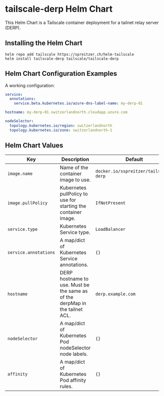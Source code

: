 # tailscale-derp Helm Chart

This Helm Chart is a Tailscale container deployment for a tailnet relay server (DERP).

## Installing the Helm Chart

```shell
helm repo add tailscale https://spreitzer.ch/helm-tailscale
helm install tailscale-derp tailscale/tailscale-derp
```

## Helm Chart Configuration Examples

A working configuration:

```yaml
service:
  annotations:
    service.beta.kubernetes.io/azure-dns-label-name: my-derp-01

hostname: my-derp-01.switzerlandnorth.cloudapp.azure.com

nodeSelector:
  topology.kubernetes.io/region: switzerlandnorth
  topology.kubernetes.io/zone: switzerlandnorth-1
```

## Helm Chart Values

| Key | Description | Default |
|---|---|---|
| `image.name` | Name of the container image to use. | `docker.io/sspreitzer/tailscale-derp` |
| `image.pullPolicy` | Kubernetes pullPolicy to use for starting the container image. | `IfNotPresent` |
| `service.type` | Kubernetes Service type. | `LoadBalancer` |
| `service.annotations` | A map/dict of Kubernetes Service annotations. | `{}` |
| `hostname` | DERP hostname to use. Must be the same as of the derpMap in the tailnet ACL. | `derp.example.com` |
| `nodeSelector` | A map/dict of Kubernetes Pod nodeSelector node labels. | `{}` |
| `affinity` | A map/dict of Kubernetes Pod affinity rules. | `{}` |

